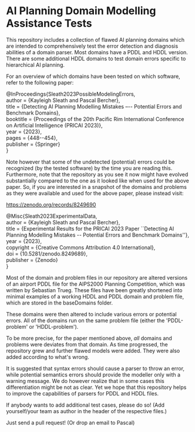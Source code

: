 # AI Planning Domain Modelling Assistance Tests

This repository includes a collection of flawed AI planning domains which are intended to comprehensively test the error detection and diagnosis abilities of a domain parser. Most domains have a PDDL and HDDL version. There are some additional HDDL domains to test domain errors specific to hierarchical AI planning. 

For an overview of which domains have been tested on which software, refer to the following paper:

@InProceedings{Sleath2023PossibleModelingErrors,  
  author     = {Kayleigh Sleath and Pascal Bercher},  
  title      = {Detecting AI Planning Modelling Mistakes –-- Potential Errors and Benchmark Domains},  
  booktitle  = {Proceedings of the 20th Pacific Rim International Conference on Artificial Intelligence (PRICAI 2023)},  
  year       = {2023},  
  pages      = {448--454},  
  publisher  = {Springer}  
}

Note however that some of the undetected (potential) errors could be recognized (by the tested software) by the time you are reading this. Furthermore, note that the repository as you see it now might have evolved substantially compared to the one as it looked like when used for the above paper. So, if you are interested in a snapshot of the domains and problems as they were available and used for the above paper, please instead visit:

https://zenodo.org/records/8249690

@Misc{Sleath2023ExperimentalData,  
  author       = {Kayleigh Sleath and Pascal Bercher},  
  title        = {Experimental Results for the PRICAI 2023 Paper ``Detecting AI Planning Modelling Mistakes -- Potential Errors and Benchmark Domains''},  
  year         = {2023},  
  copyright    = {Creative Commons Attribution 4.0 International},  
  doi          = {10.5281/zenodo.8249689},  
  publisher    = {Zenodo}  
}

Most of the domain and problem files in our repository are altered versions of an airport PDDL file for the AIPS2000 Planning Competition, which was written by Sebastian Trueg. These files have been greatly shortened into minimal examples of a working HDDL and PDDL domain and problem file, which are stored in the baseDomains folder.

These domains were then altered to include various errors or potential errors. All of the domains run on the same problem file (either the 'PDDL-problem' or 'HDDL-problem'). 

To be more precise, for the paper mentioned above, *all* domains and problems were deviates from that domain. As time progressed, the repository grew and further flawed models were added. They were also added according to what's wrong.

It is suggested that syntax errors should cause a parser to throw an error, while potential semantics errors should provide the modeller only with a warning message. We do however realize that in some cases this differentiation might be not as clear. Yet we hope that this repository helps to improve the capabilities of parsers for PDDL and HDDL files.

If anybody wants to add additional test cases, please do so! 
(Add yourself/your team as author in the header of the respective files.)

Just send a pull request! (Or drop an email to Pascal)
